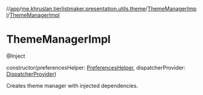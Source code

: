 //[app](../../../index.md)/[me.khruslan.tierlistmaker.presentation.utils.theme](../index.md)/[ThemeManagerImpl](index.md)/[ThemeManagerImpl](-theme-manager-impl.md)

# ThemeManagerImpl

@Inject 

constructor(preferencesHelper: [PreferencesHelper](../../me.khruslan.tierlistmaker.data.providers.database/-preferences-helper/index.md), dispatcherProvider: [DispatcherProvider](../../me.khruslan.tierlistmaker.data.providers.dispatchers/-dispatcher-provider/index.md))

Creates theme manager with injected dependencies.
